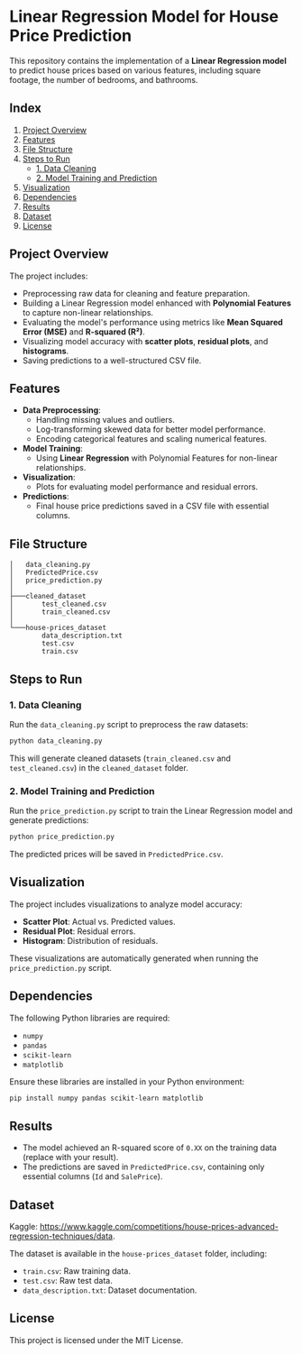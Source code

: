 # Linear Regression Model for House Price Prediction

This repository contains the implementation of a **Linear Regression model** to predict house prices based on various features, including square footage, the number of bedrooms, and bathrooms.

## Index

1. [Project Overview](#project-overview)
2. [Features](#features)
3. [File Structure](#file-structure)
4. [Steps to Run](#steps-to-run)
   - [1. Data Cleaning](#1-data-cleaning)
   - [2. Model Training and Prediction](#2-model-training-and-prediction)
5. [Visualization](#visualization)
6. [Dependencies](#dependencies)
7. [Results](#results)
8. [Dataset](#dataset)
9. [License](#license)

## Project Overview
The project includes:
- Preprocessing raw data for cleaning and feature preparation.
- Building a Linear Regression model enhanced with **Polynomial Features** to capture non-linear relationships.
- Evaluating the model's performance using metrics like **Mean Squared Error (MSE)** and **R-squared (R²)**.
- Visualizing model accuracy with **scatter plots**, **residual plots**, and **histograms**.
- Saving predictions to a well-structured CSV file.

## Features
- **Data Preprocessing**:
  - Handling missing values and outliers.
  - Log-transforming skewed data for better model performance.
  - Encoding categorical features and scaling numerical features.
- **Model Training**:
  - Using **Linear Regression** with Polynomial Features for non-linear relationships.
- **Visualization**:
  - Plots for evaluating model performance and residual errors.
- **Predictions**:
  - Final house price predictions saved in a CSV file with essential columns.

## File Structure
```
│   data_cleaning.py
│   PredictedPrice.csv
│   price_prediction.py
│
├───cleaned_dataset
│       test_cleaned.csv
│       train_cleaned.csv
│
└───house-prices_dataset
        data_description.txt
        test.csv
        train.csv
```

## Steps to Run

### 1. Data Cleaning

Run the `data_cleaning.py` script to preprocess the raw datasets:

```bash
python data_cleaning.py
```

This will generate cleaned datasets (`train_cleaned.csv` and `test_cleaned.csv`) in the `cleaned_dataset` folder.

### 2. Model Training and Prediction

Run the `price_prediction.py` script to train the Linear Regression model and generate predictions:

```bash
python price_prediction.py
```

The predicted prices will be saved in `PredictedPrice.csv`.

## Visualization

The project includes visualizations to analyze model accuracy:

- **Scatter Plot**: Actual vs. Predicted values.
- **Residual Plot**: Residual errors.
- **Histogram**: Distribution of residuals.

These visualizations are automatically generated when running the `price_prediction.py` script.

## Dependencies

The following Python libraries are required:

- `numpy`
- `pandas`
- `scikit-learn`
- `matplotlib`

Ensure these libraries are installed in your Python environment:

```bash
pip install numpy pandas scikit-learn matplotlib
```

## Results

- The model achieved an R-squared score of `0.XX` on the training data (replace with your result).
- The predictions are saved in `PredictedPrice.csv`, containing only essential columns (`Id` and `SalePrice`).

## Dataset
Kaggle: https://www.kaggle.com/competitions/house-prices-advanced-regression-techniques/data.

The dataset is available in the `house-prices_dataset` folder, including:

- `train.csv`: Raw training data.
- `test.csv`: Raw test data.
- `data_description.txt`: Dataset documentation.

## License

This project is licensed under the MIT License.
